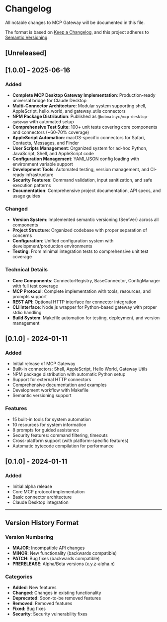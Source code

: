 # Changelog

All notable changes to MCP Gateway will be documented in this file.

The format is based on [Keep a Changelog](https://keepachangelog.com/en/1.0.0/),
and this project adheres to [Semantic Versioning](https://semver.org/spec/v2.0.0.html).

## [Unreleased]

## [1.0.0] - 2025-06-16

### Added
- **Complete MCP Desktop Gateway Implementation**: Production-ready universal bridge for Claude Desktop
- **Multi-Connector Architecture**: Modular system supporting shell, AppleScript, hello_world, and gateway_utils connectors
- **NPM Package Distribution**: Published as `@bobmatnyc/mcp-desktop-gateway` with automated setup
- **Comprehensive Test Suite**: 100+ unit tests covering core components and connectors (~60-70% coverage)
- **AppleScript Automation**: macOS-specific connectors for Safari, Contacts, Messages, and Finder
- **User Scripts Management**: Organized system for ad-hoc Python, JavaScript, Shell, and AppleScript code
- **Configuration Management**: YAML/JSON config loading with environment variable support
- **Development Tools**: Automated testing, version management, and CI-ready infrastructure
- **Security Features**: Command validation, input sanitization, and safe execution patterns
- **Documentation**: Comprehensive project documentation, API specs, and usage guides

### Changed
- **Version System**: Implemented semantic versioning (SemVer) across all components
- **Project Structure**: Organized codebase with proper separation of concerns
- **Configuration**: Unified configuration system with development/production environments
- **Testing**: From minimal integration tests to comprehensive unit test coverage

### Technical Details
- **Core Components**: ConnectorRegistry, BaseConnector, ConfigManager with full test coverage
- **MCP Protocol**: Complete implementation with tools, resources, and prompts support
- **REST API**: Optional HTTP interface for connector integration
- **CLI Interface**: Node.js wrapper for Python-based gateway with proper stdio handling
- **Build System**: Makefile automation for testing, deployment, and version management

## [0.1.0] - 2024-01-11

### Added
- Initial release of MCP Gateway
- Built-in connectors: Shell, AppleScript, Hello World, Gateway Utils
- NPM package distribution with automatic Python setup
- Support for external HTTP connectors
- Comprehensive documentation and examples
- Development workflow with Makefile
- Semantic versioning support

### Features
- 15 built-in tools for system automation
- 10 resources for system information
- 8 prompts for guided assistance
- Security features: command filtering, timeouts
- Cross-platform support (with platform-specific features)
- Automatic bytecode compilation for performance

## [0.1.0] - 2024-01-11

### Added
- Initial alpha release
- Core MCP protocol implementation
- Basic connector architecture
- Claude Desktop integration

---

## Version History Format

### Version Numbering
- **MAJOR**: Incompatible API changes
- **MINOR**: New functionality (backwards compatible)
- **PATCH**: Bug fixes (backwards compatible)
- **PRERELEASE**: Alpha/Beta versions (x.y.z-alpha.n)

### Categories
- **Added**: New features
- **Changed**: Changes in existing functionality
- **Deprecated**: Soon-to-be removed features
- **Removed**: Removed features
- **Fixed**: Bug fixes
- **Security**: Security vulnerability fixes